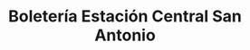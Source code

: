 ---
title: "Boletería Estación Central San Antonio"
url: /cochabamba/boleteria-estacion-central-san-antonio/
shop: Tickets
---